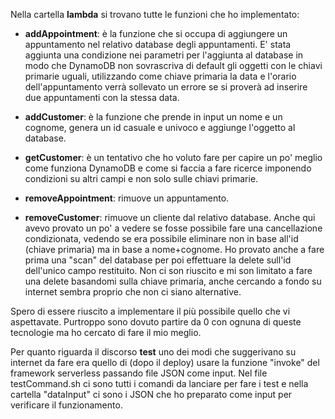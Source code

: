 Nella cartella **lambda** si trovano tutte le funzioni che ho implementato:

- **addAppointment**: è la funzione che si occupa di aggiungere un appuntamento nel relativo database degli appuntamenti.
E' stata aggiunta una condizione nei parametri per l'aggiunta al database in modo che DynamoDB non sovrascriva di default gli oggetti con le chiavi primarie          uguali, utilizzando come chiave primaria la data e l'orario dell'appuntamento verrà sollevato un errore se si proverà ad inserire due appuntamenti con la stessa data.
        
- **addCustomer**: è la funzione che prende in input un nome e un cognome, genera un id casuale e univoco e aggiunge l'oggetto al database.

- **getCustomer**: è un tentativo che ho voluto fare per capire un po' meglio come funziona DynamoDB e come si faccia a fare ricerce imponendo condizioni su altri campi e non solo sulle chiavi primarie.

- **removeAppointment**: rimuove un appuntamento.

- **removeCustomer**: rimuove un cliente dal relativo database. Anche qui avevo provato un po' a vedere se fosse possibile fare una cancellazione condizionata, vedendo se era possibile eliminare non in base all'id (chiave primaria) ma in base a nome+cognome. Ho provato anche a fare prima una "scan" del database per poi effettuare la delete sull'id dell'unico campo restituito. Non ci son riuscito e mi son limitato a fare una delete basandomi sulla chiave primaria, anche cercando a fondo su internet sembra proprio che non ci siano alternative. 

Spero di essere riuscito a implementare il più possibile quello che vi aspettavate. Purtroppo sono dovuto partire da 0 con ognuna di queste tecnologie ma ho cercato di fare il mio meglio. 

Per quanto riguarda il discorso **test** uno dei modi che suggerivano su internet da fare era quello di (dopo il deploy) usare la funzione "invoke" del framework serverless passando file JSON come input. Nel file testCommand.sh ci sono tutti i comandi da lanciare per fare i test e nella cartella "dataInput" ci sono i JSON che ho preparato come input per verificare il funzionamento. 
